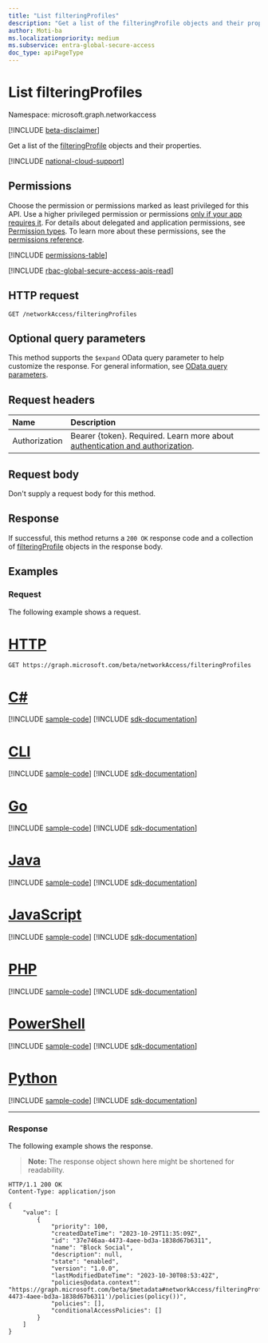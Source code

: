 ```yaml
---
title: "List filteringProfiles"
description: "Get a list of the filteringProfile objects and their properties."
author: Moti-ba
ms.localizationpriority: medium
ms.subservice: entra-global-secure-access
doc_type: apiPageType
---
```


# List filteringProfiles
Namespace: microsoft.graph.networkaccess

[!INCLUDE [beta-disclaimer](../../includes/beta-disclaimer.md)]

Get a list of the [filteringProfile](../resources/networkaccess-filteringprofile.md) objects and their properties.

[!INCLUDE [national-cloud-support](../../includes/global-only.md)]

## Permissions
Choose the permission or permissions marked as least privileged for this API. Use a higher privileged permission or permissions [only if your app requires it](/graph/permissions-overview#best-practices-for-using-microsoft-graph-permissions). For details about delegated and application permissions, see [Permission types](/graph/permissions-overview#permission-types). To learn more about these permissions, see the [permissions reference](/graph/permissions-reference).

<!-- { "blockType": "permissions", "name": "networkaccess_filteringprofile_list" } -->
[!INCLUDE [permissions-table](../includes/permissions/networkaccess-filteringprofile-list-permissions.md)]

[!INCLUDE [rbac-global-secure-access-apis-read](../includes/rbac-for-apis/rbac-global-secure-access-apis-read.md)]

## HTTP request

<!-- {
  "blockType": "ignored"
}
-->
``` http
GET /networkAccess/filteringProfiles
```

## Optional query parameters
This method supports the `$expand` OData query parameter to help customize the response. For general information, see [OData query parameters](/graph/query-parameters).

## Request headers
|Name|Description|
|:---|:---|
|Authorization|Bearer {token}. Required. Learn more about [authentication and authorization](/graph/auth/auth-concepts).|

## Request body
Don't supply a request body for this method.

## Response

If successful, this method returns a `200 OK` response code and a collection of [filteringProfile](../resources/networkaccess-filteringprofile.md) objects in the response body.

## Examples

### Request
The following example shows a request.
# [HTTP](#tab/http)
<!-- {
  "blockType": "request",
  "name": "list_filteringprofile"
}
-->
``` http
GET https://graph.microsoft.com/beta/networkAccess/filteringProfiles
```

# [C#](#tab/csharp)
[!INCLUDE [sample-code](../includes/snippets/csharp/list-filteringprofile-csharp-snippets.md)]
[!INCLUDE [sdk-documentation](../includes/snippets/snippets-sdk-documentation-link.md)]

# [CLI](#tab/cli)
[!INCLUDE [sample-code](../includes/snippets/cli/list-filteringprofile-cli-snippets.md)]
[!INCLUDE [sdk-documentation](../includes/snippets/snippets-sdk-documentation-link.md)]

# [Go](#tab/go)
[!INCLUDE [sample-code](../includes/snippets/go/list-filteringprofile-go-snippets.md)]
[!INCLUDE [sdk-documentation](../includes/snippets/snippets-sdk-documentation-link.md)]

# [Java](#tab/java)
[!INCLUDE [sample-code](../includes/snippets/java/list-filteringprofile-java-snippets.md)]
[!INCLUDE [sdk-documentation](../includes/snippets/snippets-sdk-documentation-link.md)]

# [JavaScript](#tab/javascript)
[!INCLUDE [sample-code](../includes/snippets/javascript/list-filteringprofile-javascript-snippets.md)]
[!INCLUDE [sdk-documentation](../includes/snippets/snippets-sdk-documentation-link.md)]

# [PHP](#tab/php)
[!INCLUDE [sample-code](../includes/snippets/php/list-filteringprofile-php-snippets.md)]
[!INCLUDE [sdk-documentation](../includes/snippets/snippets-sdk-documentation-link.md)]

# [PowerShell](#tab/powershell)
[!INCLUDE [sample-code](../includes/snippets/powershell/list-filteringprofile-powershell-snippets.md)]
[!INCLUDE [sdk-documentation](../includes/snippets/snippets-sdk-documentation-link.md)]

# [Python](#tab/python)
[!INCLUDE [sample-code](../includes/snippets/python/list-filteringprofile-python-snippets.md)]
[!INCLUDE [sdk-documentation](../includes/snippets/snippets-sdk-documentation-link.md)]

---

### Response
The following example shows the response.
>**Note:** The response object shown here might be shortened for readability.
<!-- {
  "blockType": "response",
  "truncated": true,
  "@odata.type": "Collection(microsoft.graph.networkaccess.filteringProfile)"
}
-->
``` http
HTTP/1.1 200 OK
Content-Type: application/json

{
    "value": [
        {
            "priority": 100,
            "createdDateTime": "2023-10-29T11:35:09Z",
            "id": "37e746aa-4473-4aee-bd3a-1838d67b6311",
            "name": "Block Social",
            "description": null,
            "state": "enabled",
            "version": "1.0.0",
            "lastModifiedDateTime": "2023-10-30T08:53:42Z",
            "policies@odata.context": "https://graph.microsoft.com/beta/$metadata#networkAccess/filteringProfiles('37e746aa-4473-4aee-bd3a-1838d67b6311')/policies(policy())",
            "policies": [],
            "conditionalAccessPolicies": []
        }        
    ]
}

```

